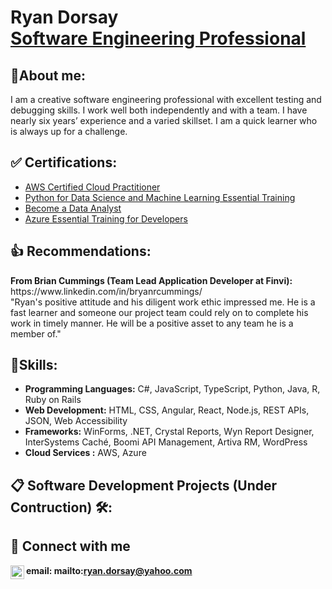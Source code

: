 <body>
  
<h1>Ryan Dorsay <br/><a href="https://github.com/RyanDorsay">Software Engineering Professional</a></h1>

<h2>🧑About me: </h2>
I am a creative software engineering professional with excellent testing and debugging skills. I work well both independently and with a team. I have nearly six years’ experience and a varied skillset. I am a quick learner who is always up for a challenge. 

<h2>✅ Certifications:</h2>
<ul>
  <li><a href="https://www.credly.com/badges/123604ca-f653-4304-b0d7-087d84254e37/public_url">AWS Certified Cloud Practitioner</a></li>
  <li><a href="https://www.linkedin.com/posts/ryan-dorsay-618318157_just-finished-the-course-python-for-data-activity-7282885509922623488-GfHX/?utm_source=share&utm_medium=member_desktop">Python for Data Science and Machine Learning Essential Training</a></li>
  <li><a href="https://www.linkedin.com/posts/ryan-dorsay-618318157_become-a-data-analyst-learning-path-linkedin-activity-7273414286322917376-RE2s?utm_source=share&utm_medium=member_desktop">Become a Data Analyst</a></li>
    <li><a href="https://www.linkedin.com/posts/ryan-dorsay-618318157_clouddevelopment-microsoftazure-activity-7204997011731816448-V5IJ?utm_source=share&utm_medium=member_desktop">Azure Essential Training for Developers</a></li>
</ul>  

<h2>👍 Recommendations:</h2>
<b>From Brian Cummings (Team Lead Application Developer at Finvi):</b> https://www.linkedin.com/in/bryanrcummings/
<br>"Ryan's positive attitude and his diligent work ethic impressed me. He is a fast learner and someone our project team could rely on to complete his work in timely manner. He will be a positive asset to any team he is a member of."

<h2>📝Skills:</h2>
<ul>
<li><b>Programming Languages:</b> C#, JavaScript, TypeScript, Python, Java, R, Ruby on Rails</li>
<li><b>Web Development:</b> HTML, CSS, Angular, React, Node.js, REST APIs, JSON, Web Accessibility</li>
<li><b>Frameworks:</b> WinForms, .NET, Crystal Reports, Wyn Report Designer, InterSystems Caché, Boomi API Management, Artiva RM, WordPress </li>
<li><b>Cloud Services :</b> AWS, Azure </li>
</ul>


<h2>📋 Software Development Projects (Under Contruction) 🛠️:</h2>

<!-- - <b>Data Structures and Algorithms Practice (AlgoExpert)</b>
  - [Praciting DS & Algos in Python](https://github.com/RyanDorsay/Algorithms-Practice)
- <b>Full Stack Web App (React, NodeJS, Azure, and Machine Learning Components)</b>
  - [Image Analysis Middleware](https://github.com/RyanDorsay/4chan-Image-Analysis-Middleware-C964) <b><i>(Potentially NSFW)</b></i>
- <b>PowerShell</b>
  - [Windows EventLog: Failed RDP Logins Source IP to full GeoData Conversion](https://github.com/RyanDorsay/Sentinel-Lab)
  - [JWipe (Disk Wiping Utility)](https://github.com/RyanDorsay/Jwipe.PowerShell)
  - [Active Directory Bulk User Creation](https://github.com/RyanDorsay/AD_PS)
  - [FIM (File Integrity Monitor)](https://github.com/RyanDorsay/PowerShell-Integrity-FIM)
- <b>C# (.NET Desktop Applications)</b>
  - [Ransomware Proof of Concept (Encrypter)](https://github.com/RyanDorsay/EncrypterPOC)
  - [Ransomware Proof of Concept (Decrypter)](https://github.com/RyanDorsay/DecrypterPOC)
  - [Keylogger with Email Capability](https://github.com/RyanDorsay/Key-Logger-With-Email)
- <b>Python</b>
  - [Package Delivery Application (Datastructures and Algorithms Demo)](https://github.com/RyanDorsay/Package-Delivery-Pathfinding-Algorithm) -->


<h2>🔗 Connect with me</h2>

[<img align="left" alt="RyanDorsay | LinkedIn" width="22px" src="https://cdn.jsdelivr.net/npm/simple-icons@v3/icons/linkedin.svg" />][linkedin]
<b>email:<b> mailto:ryan.dorsay@yahoo.com
<!-- [<img align="left" alt="RyanDorsay | Twitter" width="22px" src="https://cdn.jsdelivr.net/npm/simple-icons@v3/icons/twitter.svg" />][twitter] -->
<!-- [📧"src="https://cdn.jsdelivr.net/npm/simple-icons@v3/icons/instagram.svg" />][instagram] -->

[linkedin]: https://www.linkedin.com/in/ryan-dorsay-618318157/
<!-- [twitter]: https://twitter.com/RyanDorsay -->
<!-- [youtube]: https://www.youtube.com/c/RyanDorsay -->
<!-- [instagram]: https://www.instagram.com/RyanDorsay/ -->

</body>





